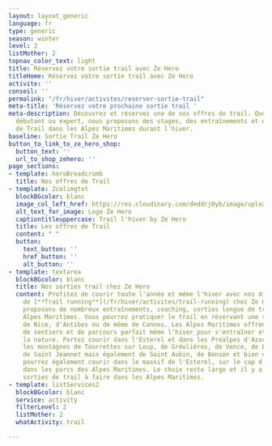 ```yaml
---
layout: layout_generic
language: fr
type: generic
season: winter
level: 2
listMother: 2
topnav_color_text: light
title: Réservez votre sortie trail avec Ze Hero
titleHome: Réservez votre sortie trail avec Ze Hero
activite: ''
conseil: ''
permalink: "/fr/hiver/activites/reserver-sortie-trail"
meta-title: 'Réservez votre prochaine sortie trail '
meta-description: Découvrez et réservez une de nos offres de trail. Que vous soyez
  débutant ou expert, nous proposons des stages, des entraînements et des sorties
  de Trail dans les Alpes Maritimes durant l'hiver.
baseline: Sortie Trail Ze Hero
button_to_link_to_ze_hero_shop:
  button_text: ''
  url_to_shop_zehero: ''
page_sections:
- template: heroBreadcrumb
  title: Nos offres de Trail
- template: 2colimgtxt
  blockBGcolor: blanc
  image_col_left_href: https://res.cloudinary.com/deddrj0yb/image/upload/v1640094644/website/logo/Sur%20fond%20clair/logo-ze-hero-horizontal_4_a3dhvk.png
  alt_text_for_image: Logo Ze Hero
  captiontitleuppercase: Trail l'hiver by Ze Hero
  title: Les offres de Trail
  content: " "
  button:
    text_button: ''
    href_button: ''
    alt_button: ''
- template: textarea
  blockBGcolor: blanc
  title: Nos sorties trail chez Ze Hero
  content: Profitez de courir toute l'année et même l'hiver avec nos différentes sorties
    de [**Trail running**](/fr/hiver/activites/trail-running) chez Ze Hero. Nous vous
    proposons de nombreux entraînements, coaching, sorties longue de trail dans les
    Alpes Maritimes. Vous pourrez pratiquer le trail en réservant une sortie près
    de Nice, d'Antibes ou de même de Cannes. Les Alpes Maritimes offrent un panel
    de sentiers et de parcours parfait même l'hiver pour s'entraîner et profiter de
    la nature. Partez courir dans l'Esterel et dans les Préalpes d'Azur. Découvrez
    les montagnes de Tourrettes sur Loup, de Gréolières, de Vence, de Bar sur Loup,
    de Saint Jeannet mais également de Saint Aubin, de Bonson et bien d'autres. Vous
    pourrez également courir dans le massif de l'Esterel, sur le cap d'Antibes et
    dans les parcs des Alpes Maritimes. Le choix reste large et il y a de nombreuses
    sorties de trail à faire dans les Alpes Maritimes.
- template: listServices2
  blockBGcolor: blanc
  service: activity
  filterLevel: 2
  listMother: 2
  whatActivity: trail

---
```

